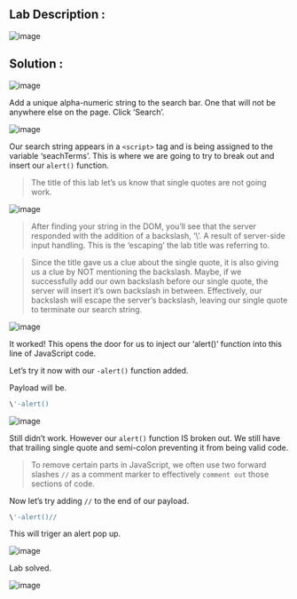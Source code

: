 ## Lab Description :

![image](https://github.com/ananthan05/Portswigger_labs/assets/140697378/a4f32214-4076-40b3-99a8-7412d6ba6b43)

## Solution :

![image](https://github.com/ananthan05/Portswigger_labs/assets/140697378/a095375f-1ede-45ea-9d32-d68c0f2d5974)

Add a unique alpha-numeric string to the search bar. One that will not be anywhere else on the page. Click ‘Search’.

![image](https://github.com/ananthan05/Portswigger_labs/assets/140697378/7fe6fbea-6ebb-47e8-accf-5d8f284a7aa4)

Our search string appears in a `<script>` tag and is being assigned to the variable ‘seachTerms’. This is where we are going to try to break out and insert our `alert()` function.

>The title of this lab let’s us know that single quotes are not going work.

![image](https://github.com/ananthan05/Portswigger_labs/assets/140697378/d8c98395-3328-4c57-bf0f-f0553c46c46d)

>After finding your string in the DOM, you’ll see that the server responded with the addition of a backslash, ‘\’. 
A result of server-side input handling. This is the ‘escaping’ the lab title was referring to.

>Since the title gave us a clue about the single quote, it is also giving us a clue by NOT mentioning the backslash.
 Maybe, if we successfully add our own backslash before our single quote, the server will insert it’s own backslash in between.
>Effectively, our backslash will escape the server’s backslash, leaving our single quote to terminate our search string.

![image](https://github.com/ananthan05/Portswigger_labs/assets/140697378/946b1a7c-24e1-46c5-8e59-cc5fad3f845b)

It worked! This opens the door for us to inject our ‘alert()’ function into this line of JavaScript code.

Let’s try it now with our `-alert()` function added.

Payload will be.

```js
\'-alert()
```

![image](https://github.com/ananthan05/Portswigger_labs/assets/140697378/665b8726-07ee-44bf-bd0a-3198bbe0afb7)

Still didn’t work. However our `alert()` function IS broken out. We still have that trailing single quote and semi-colon preventing it from being valid code.

>To remove certain parts in JavaScript, we often use two forward slashes `//` as a comment marker to effectively `comment out` those sections of code.

Now let’s try adding `//` to the end of our payload.

```js
\'-alert()//
```
This will triger an alert pop up.

![image](https://github.com/ananthan05/Portswigger_labs/assets/140697378/8364fd53-d451-4124-817c-3e56d71317bf)

Lab solved.

![image](https://github.com/ananthan05/Portswigger_labs/assets/140697378/d9df5440-d3a2-4d05-be64-22070a20e263)

